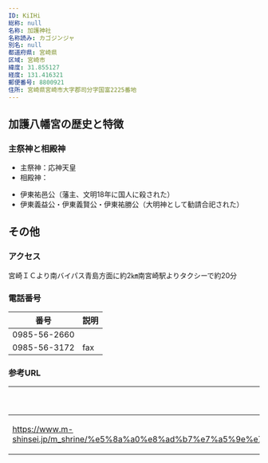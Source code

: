 ```yaml
---
ID: KiIHi
総称: null
名称: 加護神社
名称読み: カゴジンジャ
別名: null
都道府県: 宮崎県
区域: 宮崎市
緯度: 31.855127
経度: 131.416321
郵便番号: 8800921
住所: 宮崎県宮崎市大字郡司分字国富2225番地
---
```


## 加護八幡宮の歴史と特徴

### 主祭神と相殿神

- 主祭神：応神天皇
- 相殿神：

* 伊東祐邑公（藩主、文明18年に国人に殺された）
* 伊東義益公・伊東義賢公・伊東祐勝公（大明神として勧請合祀された）

## その他

### アクセス

宮崎ＩＣより南バイパス青島方面に約2㎞南宮崎駅よりタクシーで約20分

### 電話番号

| 番号         | 説明 |
| ------------ | ---- |
| 0985-56-2660 |      |
| 0985-56-3172 | fax  |

### 参考URL

| URL                                                                                                                                             | 説明   |
| ----------------------------------------------------------------------------------------------------------------------------------------------- | ------ |
| https://www.m-shinsei.jp/m_shrine/%e5%8a%a0%e8%ad%b7%e7%a5%9e%e7%a4%be%ef%bc%88%e3%81%8b%e3%81%94%e3%81%98%e3%82%93%e3%81%98%e3%82%83%ef%bc%89/ | 神社庁 |
